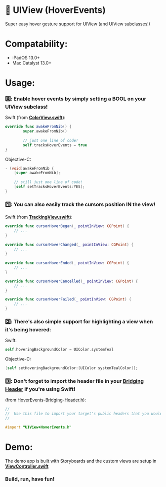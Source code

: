 # 🍃 UIView (HoverEvents)

Super easy hover gesture support for UIView (and UIView subclasses!)

# Compatability:

* iPadOS 13.0+
* Mac Catalyst 13.0+

# Usage:

### 0️⃣: Enable hover events by simply setting a BOOL on your UIView subclass!

Swift (from [**ColorView.swift**](https://github.com/Timstarockz/UIView-HoverEvents/blob/master/HoverEvents/Demo/Custom%20Views/ColorView.swift)):

```swift
override func awakeFromNib() {
		super.awakeFromNib()
		
		// just one line of code!
		self.tracksHoverEvents = true
}
```

Objective-C:

```objective-c
- (void)awakeFromNib {
	[super awakeFromNib];
	
	// still just one line of code!
	[self setTracksHoverEvents:YES];
}
```

### 1️⃣: You can also easily track the cursors position IN the view!

Swift (from [**TrackingView.swift**](https://github.com/Timstarockz/UIView-HoverEvents/blob/master/HoverEvents/Demo/Custom%20Views/TrackingView.swift)):

```swift
override func cursorHoverBegan(_ pointInView: CGPoint) {
	// ...
}
	
override func cursorHoverChanged(_ pointInView: CGPoint) {
	// ...
}
	
override func cursorHoverEnded(_ pointInView: CGPoint) {
	// ...
}

override func cursorHoverCancelled(_ pointInView: CGPoint) {
	// ...
}

override func cursorHoverFailed(_ pointInView: CGPoint) {
	// ...
}
```

### 2️⃣: There's also simple support for highlighting a view when it's being hovered:

Swift:

```swift
self.hoveringBackgroundColor = UIColor.systemTeal
```

Objective-C:

```objective-c
[self setHoveringBackgroundColor:[UIColor systemTealColor]];
```

### 3️⃣: Don't forget to import the header file in your [Bridging Header](https://developer.apple.com/documentation/swift/imported_c_and_objective-c_apis/importing_objective-c_into_swift) if you're using Swift!

(from [HoverEvents-Bridging-Header.h](https://github.com/Timstarockz/UIView-HoverEvents/blob/master/HoverEvents/HoverEvents-Bridging-Header.h)):

```objective-c
//
//  Use this file to import your target's public headers that you would like to expose to Swift.
//

#import "UIView+HoverEvents.h"
```

# Demo:

The demo app is built with Storyboards and the custom views are setup in [**ViewController.swift**](https://github.com/Timstarockz/UIView-HoverEvents/blob/master/HoverEvents/Demo/ViewController.swift)

### Build, run, have fun!